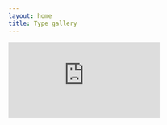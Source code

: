 ```yaml
---
layout: home
title: Type gallery
---
```


<div class="iframecont">
<iframe class="airtable-embed" src="https://airtable.com/embed/appGBrJR67bFnLJqv/shrauh5Wc3Na96bn4" frameborder="0" onmousewheel=""></iframe>
</div>